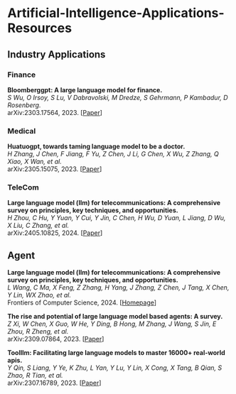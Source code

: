# Artificial-Intelligence-Applications-Resources

## Industry Applications

### Finance

**Bloomberggpt: A large language model for finance.**<br>
*S Wu, O Irsoy, S Lu, V Dabravolski, M Dredze, S Gehrmann, P Kambadur, D Rosenberg.*<br>
arXiv:2303.17564, 2023.
[[Paper](https://arxiv.org/html/2303.17564v3)]

### Medical

**Huatuogpt, towards taming language model to be a doctor.**<br>
*H Zhang, J Chen, F Jiang, F Yu, Z Chen, J Li, G Chen, X Wu, Z Zhang, Q Xiao, X Wan, et al.*<br>
arXiv:2305.15075, 2023.
[[Paper](https://arxiv.org/pdf/2305.15075)]

### TeleCom

**Large language model (llm) for telecommunications: A comprehensive survey on principles, key techniques, and opportunities.**<br>
*H Zhou, C Hu, Y Yuan, Y Cui, Y Jin, C Chen, H Wu, D Yuan, L Jiang, D Wu, X Liu, C Zhang, et al.*<br>
arXiv:2405.10825, 2024.
[[Paper](https://arxiv.org/pdf/2405.10825)]

## Agent

**Large language model (llm) for telecommunications: A comprehensive survey on principles, key techniques, and opportunities.**<br>
*L Wang, C Ma, X Feng, Z Zhang, H Yang, J Zhang, Z Chen, J Tang, X Chen, Y Lin, WX Zhao, et al.*<br>
Frontiers of Computer Science, 2024.
[[Homepage](https://link.springer.com/article/10.1007/s11704-024-40231-1)]

**The rise and potential of large language model based agents: A survey.**<br>
*Z Xi, W Chen, X Guo, W He, Y Ding, B Hong, M Zhang, J Wang, S Jin, E Zhou, R Zheng, et al.*<br>
arXiv:2309.07864, 2023.
[[Paper](https://arxiv.org/pdf/2309.07864)]

**Toolllm: Facilitating large language models to master 16000+ real-world apis.**<br>
*Y Qin, S Liang, Y Ye, K Zhu, L Yan, Y Lu, Y Lin, X Cong, X Tang, B Qian, S Zhao, R Tian, et al.*<br>
arXiv:2307.16789, 2023.
[[Paper](https://arxiv.org/pdf/2307.16789)]
